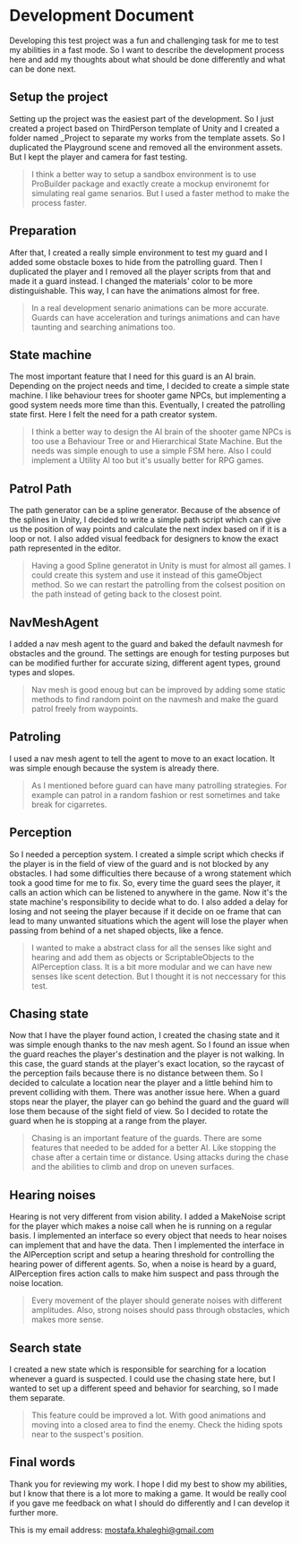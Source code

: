 # Development Document

Developing this test project was a fun and challenging task for me to test my abilities in a fast mode. So I want to describe the development process here and add my thoughts about what should be done differently and what can be done next.

## Setup the project

Setting up the project was the easiest part of the development. So I just created a project based on ThirdPerson template of Unity and I created a folder named \_Project to separate my works from the template assets. So I duplicated the Playground scene and removed all the environment assets. But I kept the player and camera for fast testing.

> I think a better way to setup a sandbox environment is to use ProBuilder package and exactly create a mockup environemt for simulating real game senarios. But I used a faster method to make the process faster.

## Preparation

After that, I created a really simple environment to test my guard and I added some obstacle boxes to hide from the patrolling guard. Then I duplicated the player and I removed all the player scripts from that and made it a guard instead. I changed the materials' color to be more distinguishable. This way, I can have the animations almost for free.

> In a real development senario animations can be more accurate. Guards can have acceleration and turings animations and can have taunting and searching animations too.

## State machine

The most important feature that I need for this guard is an AI brain. Depending on the project needs and time, I decided to create a simple state machine. I like behaviour trees for shooter game NPCs, but implementing a good system needs more time than this. Eventually, I created the patrolling state first. Here I felt the need for a path creator system.

> I think a better way to design the AI brain of the shooter game NPCs is too use a Behaviour Tree or and Hierarchical State Machine. But the needs was simple enough to use a simple FSM here. Also I could implement a Utility AI too but it's usually better for RPG games.

## Patrol Path

The path generator can be a spline generator. Because of the absence of the splines in Unity, I decided to write a simple path script which can give us the position of way points and calculate the next index based on if it is a loop or not. I also added visual feedback for designers to know the exact path represented in the editor.

> Having a good Spline generatot in Unity is must for almost all games. I could create this system and use it instead of this gameObject method. So we can restart the patrolling from the colsest position on the path instead of geting back to the closest point.

## NavMeshAgent

I added a nav mesh agent to the guard and baked the default navmesh for obstacles and the ground. The settings are enough for testing purposes but can be modified further for accurate sizing, different agent types, ground types and slopes.

> Nav mesh is good enoug but can be improved by adding some static methods to find random point on the navmesh and make the guard patrol freely from waypoints.

## Patroling

I used a nav mesh agent to tell the agent to move to an exact location. It was simple enough because the system is already there.

> As I mentioned before guard can have many patrolling strategies. For example can patrol in a random fashion or rest sometimes and take break for cigarretes.

## Perception

So I needed a perception system. I created a simple script which checks if the player is in the field of view of the guard and is not blocked by any obstacles. I had some difficulties there because of a wrong statement which took a good time for me to fix. So, every time the guard sees the player, it calls an action which can be listened to anywhere in the game. Now it's the state machine's responsibility to decide what to do.
I also added a delay for losing and not seeing the player because if it decide on oe frame that can lead to many unwanted situations which the agent will lose the player when passing from behind of a net shaped objects, like a fence.

> I wanted to make a abstract class for all the senses like sight and hearing and add them as objects or ScriptableObjects to the AIPerception class. It is a bit more modular and we can have new senses like scent detection. But I thought it is not neccessary for this test.

## Chasing state

Now that I have the player found action, I created the chasing state and it was simple enough thanks to the nav mesh agent. So I found an issue when the guard reaches the player's destination and the player is not walking. In this case, the guard stands at the player's exact location, so the raycast of the perception fails because there is no distance between them. So I decided to calculate a location near the player and a little behind him to prevent colliding with them.
There was another issue here. When a guard stops near the player, the player can go behind the guard and the guard will lose them because of the sight field of view. So I decided to rotate the guard when he is stopping at a range from the player.

> Chasing is an important feature of the guards. There are some features that needed to be added for a better AI. Like stopping the chase after a certain time or distance. Using attacks during the chase and the abilities to climb and drop on uneven surfaces.

## Hearing noises

Hearing is not very different from vision ability. I added a MakeNoise script for the player which makes a noise call when he is running on a regular basis. I implemented an interface so every object that needs to hear noises can implement that and have the data. Then I implemented the interface in the AIPerception script and setup a hearing threshold for controlling the hearing power of different agents.
So, when a noise is heard by a guard, AIPerception fires action calls to make him suspect and pass through the noise location.

> Every movement of the player should generate noises with different amplitudes. Also, strong noises should pass through obstacles, which makes more sense.

## Search state

I created a new state which is responsible for searching for a location whenever a guard is suspected. I could use the chasing state here, but I wanted to set up a different speed and behavior for searching, so I made them separate.

> This feature could be improved a lot. With good animations and moving into a closed area to find the enemy. Check the hiding spots near to the suspect's position.

## Final words

Thank you for reviewing my work. I hope I did my best to show my abilities, but I know that there is a lot more to making a game. It would be really cool if you gave me feedback on what I should do differently and I can develop it further more.

This is my email address: [mostafa.khaleghi@gmail.com](mostafa.khaleghi@gmail.com)
